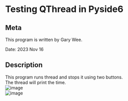 # Testing QThread in Pyside6

## Meta
This program is written by Gary Wee.

Date: 2023 Nov 16

## Description
This program runs thread and stops it using two buttons. <br/>
The thread will print the time. <br/>
![image](https://github.com/weegary/qthread/assets/51909547/5fbf75a5-9371-4fd0-8a81-80a60cf97ce5) <br/>
![image](https://github.com/weegary/qthread/assets/51909547/9ca91a57-7b30-4d48-ab98-671df7d40f66)
